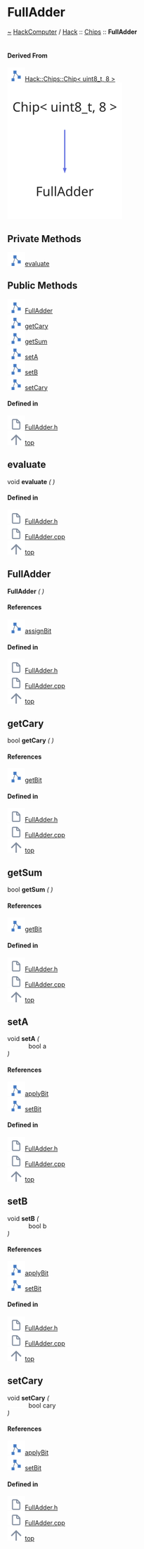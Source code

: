 <a id="fulladder"></a>
<h1>FullAdder</h1>
<a id="a00886"></a>
<a href="https://github.com/CharlesCarley/HackComputer#~">~</a>
<a href="index.md#index">HackComputer</a>
<span class="inline-text">/</span>
<a href="a00750.md#hack">Hack</a>
<span class="inline-text">::</span>
<a href="a00752.md#chips">Chips</a>
<span class="inline-text">::</span>
<span class="bold-text"><b>FullAdder</b></span>
<br/>
<br/>
<a id="derived-from"></a>
<h4>Derived From</h4>
<div class="icon-link">
<img src="../images/class.svg"/><a href="a00846.md#chip">Hack::Chips::Chip&lt; uint8_t, 8 &gt;</a>
</div>
<img src="../images/dot/internal-diagram-15.dot.svg"/><br/>
<a id="private-methods"></a>
<h2>Private Methods</h2>
<span class="icon-list-item"><a href="#evaluate" class="icon-list-item"><img src="../images/class.svg" class="icon-list-item"/><span class="icon-list-item">evaluate</span>
</a>
</span>
<br/>
<a id="public-methods"></a>
<h2>Public Methods</h2>
<span class="icon-list-item"><a href="#fulladder" class="icon-list-item"><img src="../images/class.svg" class="icon-list-item"/><span class="icon-list-item">FullAdder</span>
</a>
</span>
<br/>
<span class="icon-list-item"><a href="#getcary" class="icon-list-item"><img src="../images/class.svg" class="icon-list-item"/><span class="icon-list-item">getCary</span>
</a>
</span>
<br/>
<span class="icon-list-item"><a href="#getsum" class="icon-list-item"><img src="../images/class.svg" class="icon-list-item"/><span class="icon-list-item">getSum</span>
</a>
</span>
<br/>
<span class="icon-list-item"><a href="#seta" class="icon-list-item"><img src="../images/class.svg" class="icon-list-item"/><span class="icon-list-item">setA</span>
</a>
</span>
<br/>
<span class="icon-list-item"><a href="#setb" class="icon-list-item"><img src="../images/class.svg" class="icon-list-item"/><span class="icon-list-item">setB</span>
</a>
</span>
<br/>
<span class="icon-list-item"><a href="#setcary" class="icon-list-item"><img src="../images/class.svg" class="icon-list-item"/><span class="icon-list-item">setCary</span>
</a>
</span>
<br/>
<a id="defined-in"></a>
<h4>Defined in</h4>
<span class="icon-list-item"><a href="https://github.com/CharlesCarley/HackComputer/blob/master/Source/Chips/FullAdder.h#L28" class="icon-list-item"><img src="../images/file.svg" class="icon-list-item"/><span class="icon-list-item">FullAdder.h</span>
</a>
</span>
<br/>
<span class="icon-list-item"><a href="#fulladder" class="icon-list-item"><img src="../images/jumpToTop.svg" class="icon-list-item"/><span class="icon-list-item">top</span>
</a>
</span>
<a id="evaluate"></a>
<h2>evaluate</h2>
<span class="inline-text">void</span>
<span class="bold-text"><b>evaluate</b></span>
<span class="italic-text"><i>(</i></span>
<span class="italic-text"><i>)</i></span>
<a id="defined-in"></a>
<h4>Defined in</h4>
<span class="icon-list-item"><a href="https://github.com/CharlesCarley/HackComputer/blob/master/Source/Chips/FullAdder.h#L30" class="icon-list-item"><img src="../images/file.svg" class="icon-list-item"/><span class="icon-list-item">FullAdder.h</span>
</a>
</span>
<br/>
<span class="icon-list-item"><a href="https://github.com/CharlesCarley/HackComputer/blob/master/Source/Chips/FullAdder.cpp#L66" class="icon-list-item"><img src="../images/file.svg" class="icon-list-item"/><span class="icon-list-item">FullAdder.cpp</span>
</a>
</span>
<br/>
<span class="icon-list-item"><a href="#fulladder" class="icon-list-item"><img src="../images/jumpToTop.svg" class="icon-list-item"/><span class="icon-list-item">top</span>
</a>
</span>
<br/>
<a id="fulladder"></a>
<h2>FullAdder</h2>
<span class="bold-text"><b>FullAdder</b></span>
<span class="italic-text"><i>(</i></span>
<span class="italic-text"><i>)</i></span>
<a id="references"></a>
<h4>References</h4>
<div class="paragraph">
<span class="paragraph"><img src="../images/class.svg"/><a href="a00846.md#assignbit">assignBit</a>
</span>
</div>
<a id="defined-in"></a>
<h4>Defined in</h4>
<span class="icon-list-item"><a href="https://github.com/CharlesCarley/HackComputer/blob/master/Source/Chips/FullAdder.h#L33" class="icon-list-item"><img src="../images/file.svg" class="icon-list-item"/><span class="icon-list-item">FullAdder.h</span>
</a>
</span>
<br/>
<span class="icon-list-item"><a href="https://github.com/CharlesCarley/HackComputer/blob/master/Source/Chips/FullAdder.cpp#L29" class="icon-list-item"><img src="../images/file.svg" class="icon-list-item"/><span class="icon-list-item">FullAdder.cpp</span>
</a>
</span>
<br/>
<span class="icon-list-item"><a href="#fulladder" class="icon-list-item"><img src="../images/jumpToTop.svg" class="icon-list-item"/><span class="icon-list-item">top</span>
</a>
</span>
<br/>
<a id="getcary"></a>
<h2>getCary</h2>
<span class="inline-text">bool</span>
<span class="bold-text"><b>getCary</b></span>
<span class="italic-text"><i>(</i></span>
<span class="italic-text"><i>)</i></span>
<a id="references"></a>
<h4>References</h4>
<div class="paragraph">
<span class="paragraph"><img src="../images/class.svg"/><a href="a00846.md#getbit">getBit</a>
</span>
</div>
<a id="defined-in"></a>
<h4>Defined in</h4>
<span class="icon-list-item"><a href="https://github.com/CharlesCarley/HackComputer/blob/master/Source/Chips/FullAdder.h#L42" class="icon-list-item"><img src="../images/file.svg" class="icon-list-item"/><span class="icon-list-item">FullAdder.h</span>
</a>
</span>
<br/>
<span class="icon-list-item"><a href="https://github.com/CharlesCarley/HackComputer/blob/master/Source/Chips/FullAdder.cpp#L59" class="icon-list-item"><img src="../images/file.svg" class="icon-list-item"/><span class="icon-list-item">FullAdder.cpp</span>
</a>
</span>
<br/>
<span class="icon-list-item"><a href="#fulladder" class="icon-list-item"><img src="../images/jumpToTop.svg" class="icon-list-item"/><span class="icon-list-item">top</span>
</a>
</span>
<br/>
<a id="getsum"></a>
<h2>getSum</h2>
<span class="inline-text">bool</span>
<span class="bold-text"><b>getSum</b></span>
<span class="italic-text"><i>(</i></span>
<span class="italic-text"><i>)</i></span>
<a id="references"></a>
<h4>References</h4>
<div class="paragraph">
<span class="paragraph"><img src="../images/class.svg"/><a href="a00846.md#getbit">getBit</a>
</span>
</div>
<a id="defined-in"></a>
<h4>Defined in</h4>
<span class="icon-list-item"><a href="https://github.com/CharlesCarley/HackComputer/blob/master/Source/Chips/FullAdder.h#L40" class="icon-list-item"><img src="../images/file.svg" class="icon-list-item"/><span class="icon-list-item">FullAdder.h</span>
</a>
</span>
<br/>
<span class="icon-list-item"><a href="https://github.com/CharlesCarley/HackComputer/blob/master/Source/Chips/FullAdder.cpp#L52" class="icon-list-item"><img src="../images/file.svg" class="icon-list-item"/><span class="icon-list-item">FullAdder.cpp</span>
</a>
</span>
<br/>
<span class="icon-list-item"><a href="#fulladder" class="icon-list-item"><img src="../images/jumpToTop.svg" class="icon-list-item"/><span class="icon-list-item">top</span>
</a>
</span>
<br/>
<a id="seta"></a>
<h2>setA</h2>
<span class="inline-text">void</span>
<span class="bold-text"><b>setA</b></span>
<span class="italic-text"><i>(</i></span>
<div class="paragraph">
<span class="paragraph"><img src="../images/horSpace24px.svg"/><span class="inline-text">bool</span>
<span class="inline-text">a</span>
</span>
</div>
<span class="italic-text"><i>)</i></span>
<a id="references"></a>
<h4>References</h4>
<div class="paragraph">
<span class="paragraph"><img src="../images/class.svg"/><a href="a00846.md#applybit">applyBit</a>
</span>
</div>
<div class="paragraph">
<span class="paragraph"><img src="../images/class.svg"/><a href="a00846.md#setbit">setBit</a>
</span>
</div>
<a id="defined-in"></a>
<h4>Defined in</h4>
<span class="icon-list-item"><a href="https://github.com/CharlesCarley/HackComputer/blob/master/Source/Chips/FullAdder.h#L35" class="icon-list-item"><img src="../images/file.svg" class="icon-list-item"/><span class="icon-list-item">FullAdder.h</span>
</a>
</span>
<br/>
<span class="icon-list-item"><a href="https://github.com/CharlesCarley/HackComputer/blob/master/Source/Chips/FullAdder.cpp#L34" class="icon-list-item"><img src="../images/file.svg" class="icon-list-item"/><span class="icon-list-item">FullAdder.cpp</span>
</a>
</span>
<br/>
<span class="icon-list-item"><a href="#fulladder" class="icon-list-item"><img src="../images/jumpToTop.svg" class="icon-list-item"/><span class="icon-list-item">top</span>
</a>
</span>
<br/>
<a id="setb"></a>
<h2>setB</h2>
<span class="inline-text">void</span>
<span class="bold-text"><b>setB</b></span>
<span class="italic-text"><i>(</i></span>
<div class="paragraph">
<span class="paragraph"><img src="../images/horSpace24px.svg"/><span class="inline-text">bool</span>
<span class="inline-text">b</span>
</span>
</div>
<span class="italic-text"><i>)</i></span>
<a id="references"></a>
<h4>References</h4>
<div class="paragraph">
<span class="paragraph"><img src="../images/class.svg"/><a href="a00846.md#applybit">applyBit</a>
</span>
</div>
<div class="paragraph">
<span class="paragraph"><img src="../images/class.svg"/><a href="a00846.md#setbit">setBit</a>
</span>
</div>
<a id="defined-in"></a>
<h4>Defined in</h4>
<span class="icon-list-item"><a href="https://github.com/CharlesCarley/HackComputer/blob/master/Source/Chips/FullAdder.h#L36" class="icon-list-item"><img src="../images/file.svg" class="icon-list-item"/><span class="icon-list-item">FullAdder.h</span>
</a>
</span>
<br/>
<span class="icon-list-item"><a href="https://github.com/CharlesCarley/HackComputer/blob/master/Source/Chips/FullAdder.cpp#L40" class="icon-list-item"><img src="../images/file.svg" class="icon-list-item"/><span class="icon-list-item">FullAdder.cpp</span>
</a>
</span>
<br/>
<span class="icon-list-item"><a href="#fulladder" class="icon-list-item"><img src="../images/jumpToTop.svg" class="icon-list-item"/><span class="icon-list-item">top</span>
</a>
</span>
<br/>
<a id="setcary"></a>
<h2>setCary</h2>
<span class="inline-text">void</span>
<span class="bold-text"><b>setCary</b></span>
<span class="italic-text"><i>(</i></span>
<div class="paragraph">
<span class="paragraph"><img src="../images/horSpace24px.svg"/><span class="inline-text">bool</span>
<span class="inline-text">cary</span>
</span>
</div>
<span class="italic-text"><i>)</i></span>
<a id="references"></a>
<h4>References</h4>
<div class="paragraph">
<span class="paragraph"><img src="../images/class.svg"/><a href="a00846.md#applybit">applyBit</a>
</span>
</div>
<div class="paragraph">
<span class="paragraph"><img src="../images/class.svg"/><a href="a00846.md#setbit">setBit</a>
</span>
</div>
<a id="defined-in"></a>
<h4>Defined in</h4>
<span class="icon-list-item"><a href="https://github.com/CharlesCarley/HackComputer/blob/master/Source/Chips/FullAdder.h#L38" class="icon-list-item"><img src="../images/file.svg" class="icon-list-item"/><span class="icon-list-item">FullAdder.h</span>
</a>
</span>
<br/>
<span class="icon-list-item"><a href="https://github.com/CharlesCarley/HackComputer/blob/master/Source/Chips/FullAdder.cpp#L46" class="icon-list-item"><img src="../images/file.svg" class="icon-list-item"/><span class="icon-list-item">FullAdder.cpp</span>
</a>
</span>
<br/>
<span class="icon-list-item"><a href="#fulladder" class="icon-list-item"><img src="../images/jumpToTop.svg" class="icon-list-item"/><span class="icon-list-item">top</span>
</a>
</span>
<br/>
</div>
</div>
</body>
</html>
